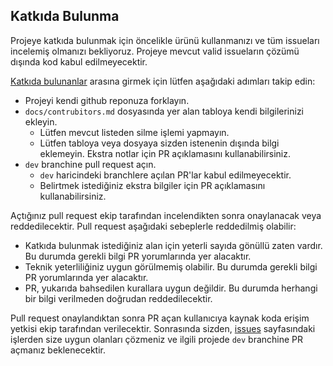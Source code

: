 ## Katkıda Bulunma

Projeye katkıda bulunmak için öncelikle ürünü kullanmanızı ve tüm issueları incelemiş olmanızı bekliyoruz. Projeye mevcut valid issueların çözümü dışında kod kabul edilmeyecektir.

[Katkıda bulunanlar](./contributors.md) arasına girmek için lütfen aşağıdaki adımları takip edin:

- Projeyi kendi github reponuza forklayın.
- `docs/contrubitors.md` dosyasında yer alan tabloya kendi bilgilerinizi ekleyin.
  - Lütfen mevcut listeden silme işlemi yapmayın.
  - Lütfen tabloya veya dosyaya sizden istenenin dışında bilgi eklemeyin. Ekstra notlar için PR açıklamasını kullanabilirsiniz.
- `dev` branchine pull request açın.
  - `dev` haricindeki branchlere açılan PR'lar kabul edilmeyecektir.
  - Belirtmek istediğiniz ekstra bilgiler için PR açıklamasını kullanabilirsiniz.

Açtığınız pull request ekip tarafından incelendikten sonra onaylanacak veya reddedilecektir.
Pull request aşağıdaki sebeplerle reddedilmiş olabilir:

- Katkıda bulunmak istediğiniz alan için yeterli sayıda gönüllü zaten vardır. Bu durumda gerekli bilgi PR yorumlarında yer alacaktır.
- Teknik yeterliliğiniz uygun görülmemiş olabilir. Bu durumda gerekli bilgi PR yorumlarında yer alacaktır.
- PR, yukarıda bahsedilen kurallara uygun değildir. Bu durumda herhangi bir bilgi verilmeden doğrudan reddedilecektir.

Pull request onaylandıktan sonra PR açan kullanıcıya kaynak koda erişim yetkisi ekip tarafından verilecektir. Sonrasında sizden, [issues](https://github.com/TRAC-Erzurum/trac-portal/issues) sayfasındaki işlerden size uygun olanları çözmeniz ve ilgili projede `dev` branchine PR açmanız beklenecektir.
